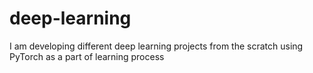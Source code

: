 # deep-learning
I am developing different deep learning projects from the scratch using PyTorch as a part of learning process
